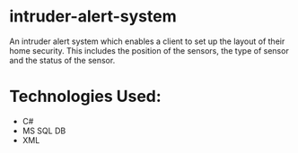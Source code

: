 # intruder-alert-system
An intruder alert system which enables a client to set up the layout of their home security. This includes the position of the sensors, the type of sensor and the status of the sensor.

# Technologies Used:
- C#
- MS SQL DB
- XML

